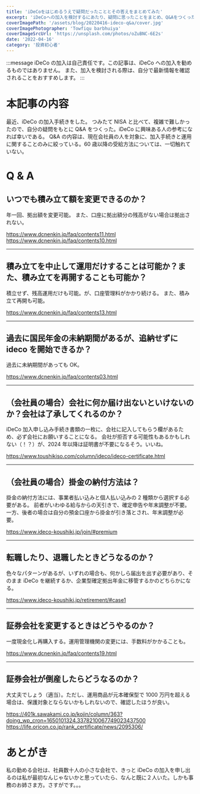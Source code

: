 ```yaml
---
title: 'iDeCoをはじめるうえで疑問だったこととその答えをまとめてみた'
excerpt: 'iDeCoへの加入を検討するにあたり、疑問に思ったことをまとめ、Q&Aをつくった。iDeCoに興味ある人の参考になれば幸いである。'
coverImagePath: '/assets/blog/20220416-ideco-q&a/cover.jpg'
coverImagePhotographer: 'Towfiqu barbhuiya'
coverImageSrcUrl: 'https://unsplash.com/photos/oZuBNC-6E2s'
date: '2022-04-16'
category: '投資初心者'
---
```


:::message
iDeCo の加入は自己責任です。この記事は、iDeCo への加入を勧めるものではありません。
また、加入を検討される際は、自分で最新情報を確認されることをおすすめします。
:::

# 本記事の内容

最近、iDeCo の加入手続きをした。
つみたて NISA と比べて、複雑で難しかったので、自分の疑問をもとに Q&A をつくった。iDeCo に興味ある人の参考になれば幸いである。
Q&A の内容は、現在会社員の人を対象に、加入手続きと運用に関することのみに絞っている。60 歳以降の受給方法については、一切触れていない。

# Q & A

## いつでも積み立て額を変更できるのか？

年一回、拠出額を変更可能。
また、口座に拠出額分の残高がない場合は拠出されない。

https://www.dcnenkin.jp/faq/contents11.html
https://www.dcnenkin.jp/faq/contents10.html

---

## 積み立てを中止して運用だけすることは可能か？また、積み立てを再開することも可能か？

積立せず、残高運用だけも可能。が、口座管理料がかかり続ける。
また、積み立て再開も可能。

https://www.dcnenkin.jp/faq/contents13.html

---

## 過去に国民年金の未納期間があるが、追納せずに ideco を開始できるか？

過去に未納期間があっても OK。

https://www.dcnenkin.jp/faq/contents03.html

---

## （会社員の場合）会社に何か届け出ないといけないのか？会社は了承してくれるのか？

iDeCo 加入申し込み手続き書類の一枚に、会社に記入してもらう欄があるため、必ず会社にお願いすることになる。
会社が拒否する可能性もあるかもしれない（！？）が、2024 年以降は証明書が不要になるそう。いいね。

https://www.toushikiso.com/column/ideco/ideco-certificate.html

---

## （会社員の場合）掛金の納付方法は？

掛金の納付方法には、事業者払い込みと個人払い込みの 2 種類から選択する必要がある。
前者がいわゆる給与からの天引きで、確定申告や年末調整が不要。一方、後者の場合は自分の預金口座から掛金が引き落とされ、年末調整が必要。

https://www.ideco-koushiki.jp/join/#premium

---

## 転職したり、退職したときどうなるのか？

色々なパターンがあるが、いずれの場合も、何かしら届出を出す必要があり、そのまま iDeCo を継続するか、企業型確定拠出年金に移管するかのどちらかになる。

https://www.ideco-koushiki.jp/retirement/#case1

---

## 証券会社を変更するときはどうやるのか？

一度現金化し再購入する。運用管理機関の変更には、手数料がかかることも。

https://www.dcnenkin.jp/faq/contents19.html

---

## 証券会社が倒産したらどうなるのか？

大丈夫でしょう（適当）。ただし、運用商品が元本確保型で 1000 万円を超える場合は、保護対象とならないかもしれないので、確認したほうが良い。

https://401k.sawakami.co.jp/kojin/column/363?doing_wp_cron=1650101324.3378210067749023437500
https://life.oricon.co.jp/rank_certificate/news/2095306/

# あとがき

私の勤める会社は、社員数十人の小さな会社で、きっと iDeCo の加入を申し出るのは私が最初なんじゃないかと思っていたら、なんと既に２人いた。しかも事務のお姉さま方。さすがです。。。
